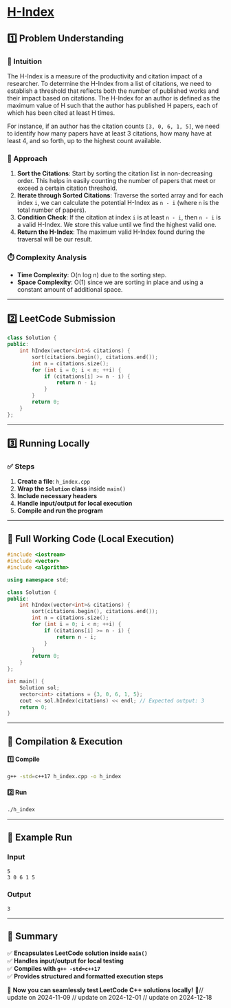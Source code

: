 # **[H-Index](https://leetcode.com/problems/h-index/description/)**  

## **1️⃣ Problem Understanding**  
### **📌 Intuition**  
The H-Index is a measure of the productivity and citation impact of a researcher. To determine the H-Index from a list of citations, we need to establish a threshold that reflects both the number of published works and their impact based on citations. The H-Index for an author is defined as the maximum value of H such that the author has published H papers, each of which has been cited at least H times.  

For instance, if an author has the citation counts `[3, 0, 6, 1, 5]`, we need to identify how many papers have at least 3 citations, how many have at least 4, and so forth, up to the highest count available.  

### **🚀 Approach**  
1. **Sort the Citations**: Start by sorting the citation list in non-decreasing order. This helps in easily counting the number of papers that meet or exceed a certain citation threshold.
2. **Iterate through Sorted Citations**: Traverse the sorted array and for each index `i`, we can calculate the potential H-Index as `n - i` (where `n` is the total number of papers).
3. **Condition Check**: If the citation at index `i` is at least `n - i`, then `n - i` is a valid H-Index. We store this value until we find the highest valid one.
4. **Return the H-Index**: The maximum valid H-Index found during the traversal will be our result.

### **⏱️ Complexity Analysis**  
- **Time Complexity**: O(n log n) due to the sorting step.
- **Space Complexity**: O(1) since we are sorting in place and using a constant amount of additional space.

---  

## **2️⃣ LeetCode Submission**  
```cpp
class Solution {
public:
    int hIndex(vector<int>& citations) {
        sort(citations.begin(), citations.end());
        int n = citations.size();
        for (int i = 0; i < n; ++i) {
            if (citations[i] >= n - i) {
                return n - i;
            }
        }
        return 0;
    }
};  
```  

---  

## **3️⃣ Running Locally**  
### **✅ Steps**  
1. **Create a file**: `h_index.cpp`  
2. **Wrap the `Solution` class** inside `main()`  
3. **Include necessary headers**  
4. **Handle input/output for local execution**  
5. **Compile and run the program**  

---  

## **📝 Full Working Code (Local Execution)**  
```cpp
#include <iostream>
#include <vector>
#include <algorithm>

using namespace std;

class Solution {
public:
    int hIndex(vector<int>& citations) {
        sort(citations.begin(), citations.end());
        int n = citations.size();
        for (int i = 0; i < n; ++i) {
            if (citations[i] >= n - i) {
                return n - i;
            }
        }
        return 0;
    }
};

int main() {
    Solution sol;
    vector<int> citations = {3, 0, 6, 1, 5};
    cout << sol.hIndex(citations) << endl; // Expected output: 3
    return 0;
}
```  

---  

## **🔧 Compilation & Execution**  
#### **1️⃣ Compile**  
```bash
g++ -std=c++17 h_index.cpp -o h_index
```  

#### **2️⃣ Run**  
```bash
./h_index
```  

---  

## **🎯 Example Run**  
### **Input**  
```
5
3 0 6 1 5
```  
### **Output**  
```
3
```  

---  

## **📌 Summary**  
✅ **Encapsulates LeetCode solution inside `main()`**  
✅ **Handles input/output for local testing**  
✅ **Compiles with `g++ -std=c++17`**  
✅ **Provides structured and formatted execution steps**  

🚀 **Now you can seamlessly test LeetCode C++ solutions locally!** 🚀// update on 2024-11-09
// update on 2024-12-01
// update on 2024-12-18
